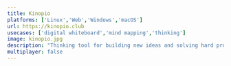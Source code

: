 ```yaml
---
title: Kinopio
platforms: ['Linux','Web','Windows','macOS']
url: https://kinopio.club
usecases: ['digital whiteboard','mind mapping','thinking']
image: kinopio.jpg
description: "Thinking tool for building new ideas and solving hard problems."
multiplayer: false
---
```


